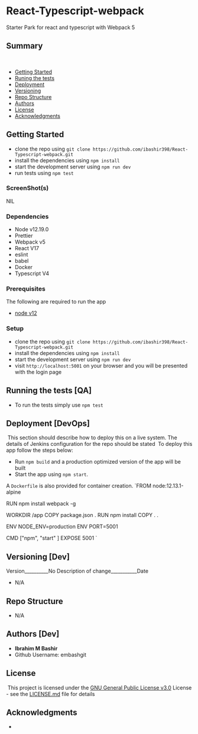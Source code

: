 # React-Typescript-webpack
Starter Park for react and typescript with Webpack 5

## Summary
​
  - [Getting Started](#getting-started)
  - [Runing the tests](#running-the-tests-[qa])
  - [Deployment](#deployment-[devops])
  - [Versioning](#versioning-[dev])
  - [Repo Structure](#repo-structure)
  - [Authors](#authors-[dev])
  - [License](#license)
  - [Acknowledgments](#acknowledgments)
​
## Getting Started
- clone the repo using `git clone https://github.com/ibashir398/React-Typescript-webpack.git`
- install the dependencies using `npm install`
- start the development server using `npm run dev`
- run tests using `npm test`
### ScreenShot(s)

NIL

### Dependencies
- Node v12.19.0
- Prettier
- Webpack v5
- React V17
- eslint
- babel
- Docker
- Typescript V4



### Prerequisites
The following are required to run the app
- [node v12](https://nodejs.org)

### Setup
- clone the repo using `git clone https://github.com/ibashir398/React-Typescript-webpack.git`
- install the dependencies using `npm install`
- start the development server using `npm run dev`
- visit `http://localhost:5001` on your browser and you will be presented with the login page
​
## Running the tests [QA]
- To run the tests simply use `npm test`
​
## Deployment [DevOps]
​
This section should describe how to deploy this on a live system. The details of Jenkins configuration for the repo should be stated
​
To deploy this app follow the steps below:
- Run `npm build` and a production optimized version of the app will be built
- Start the app using `npm start`.

A `Dockerfile` is also provided for container creation.
 `FROM node:12.13.1-alpine

RUN npm install webpack -g

WORKDIR /app
COPY package.json .
RUN npm install
COPY . .

ENV NODE_ENV=production
ENV PORT=5001

CMD ["npm", "start" ]
EXPOSE 5001
`
​
## Versioning [Dev]
Version__________No Description of change___________Date
- N/A​
​
## Repo Structure
- N/A​

## Authors [Dev]
-  **Ibrahim M Bashir**
- Github Username: embashgit
​
## License
​
This project is licensed under the [GNU General Public License v3.0](LICENSE.md)
License - see the [LICENSE.md](LICENSE.md) file for
details
​
## Acknowledgments
- 
